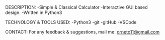 DESCRIPTION:
	-Simple & Classical Calculator
	-Interactive GUI based design.
	-Written in Python3

TECHNOLOGY & TOOLS USED:
	-Python3
	-git
	-gitHub
	-VSCode
	


CONTACT:
For any feedback & suggestions,
mail me: orneto11@gmail.com

